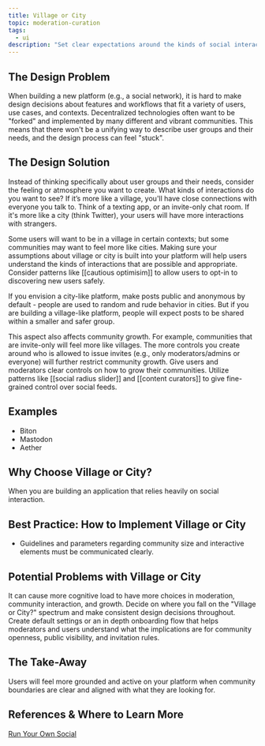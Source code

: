 ```yaml
---
title: Village or City
topic: moderation-curation
tags:
  - ui
description: "Set clear expectations around the kinds of social interactions you want to see."
---
```


## The Design Problem

When building a new platform (e.g., a social network), it is hard to make design decisions about features and workflows that fit a variety of users, use cases, and contexts. Decentralized technologies often want to be "forked" and implemented by many different and vibrant communities. This means that there won't be a unifying way to describe user groups and their needs, and the design process can feel "stuck".

## The Design Solution

Instead of thinking specifically about user groups and their needs, consider the feeling or atmosphere you want to create.
What kinds of interactions do you want to see? If it’s more like a village, you'll have
close connections with everyone you talk to. Think of a texting app, or an
invite-only chat room. If it's more like a city (think Twitter), your users will have more
interactions with strangers.

Some users will want to be in a village in certain contexts; but some
communities may want to feel more like cities. Making sure your assumptions
about village or city is built into your platform will help users understand
the kinds of interactions that are possible and appropriate. Consider patterns
like [[cautious optimisim]] to allow users to opt-in to
discovering new users safely.

If you envision a city-like platform, make posts public and anonymous by default - people are used to random and rude behavior in cities. But if you are building a village-like platform, people will expect posts to be shared within a smaller and safer group.

This aspect also affects community growth. For example, communities that are invite-only will feel more like villages. The more
controls you create around who is allowed to issue invites (e.g., only
moderators/admins or everyone) will further restrict community growth. Give users and moderators clear controls on how to grow their communities.
Utilize patterns like [[social radius slider]]
and [[content curators]] to give fine-grained control over
social feeds.

## Examples

- Biton
- Mastodon
- Aether

## Why Choose Village or City?

When you are building an application that relies heavily on social interaction.

## Best Practice: How to Implement Village or City

- Guidelines and parameters regarding community size and interactive elements
  must be communicated clearly.

## Potential Problems with Village or City

It can cause more cognitive load to have more choices in moderation,
community interaction, and growth. Decide on where you fall on the "Village or City?" spectrum and make consistent design decisions throughout.
Create default settings or an in depth onboarding flow that helps moderators and users understand what the
implications are for community openness, public visibility, and invitation rules.

## The Take-Away

Users will feel more grounded and active on your platform when community
boundaries are clear and aligned with what they are looking for.

## References & Where to Learn More

[Run Your Own Social](https://runyourown.social/)

